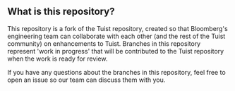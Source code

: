 ## What is this repository?

This repository is a fork of the Tuist repository, created so that Bloomberg's
engineering team can collaborate with each other (and the rest of the Tuist community)
on enhancements to Tuist. Branches in this repository represent 'work in progress' that
will be contributed to the Tuist repository when the work is ready for review.

If you have any questions about the branches in this repository, feel free to open an issue
so our team can discuss them with you.
